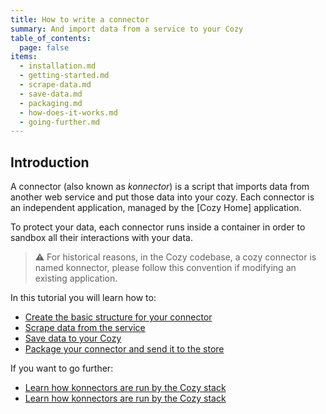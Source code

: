 ```yaml
---
title: How to write a connector
summary: And import data from a service to your Cozy
table_of_contents:
  page: false
items:
  - installation.md
  - getting-started.md
  - scrape-data.md
  - save-data.md
  - packaging.md
  - how-does-it-works.md
  - going-further.md
---
```


## Introduction

A connector (also known as _konnector_) is a script that imports data from another web service and put those data into your cozy.
Each connector is an independent application, managed by the [Cozy Home] application.

To protect your data, each connector runs inside a container in order to sandbox all their interactions with your data.

> ⚠️ For historical reasons, in the Cozy codebase, a cozy connector is named konnector, please follow this convention if modifying an existing application.

In this tutorial you will learn how to:

- [Create the basic structure for your connector](./getting-started.md)
- [Scrape data from the service](./implement.md)
- [Save data to your Cozy](./link-cozy.md)
- [Package your connector and send it to the store](./packaging.md)

If you want to go further: 

- [Learn how konnectors are run by the Cozy stack](./how-it-works.md)
- [Learn how konnectors are run by the Cozy stack](./how-it-works.md)
